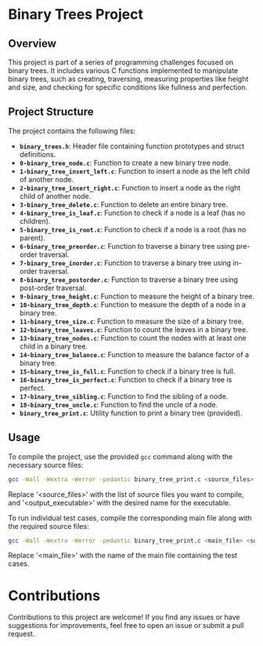 # Binary Trees Project

## Overview

This project is part of a series of programming challenges focused on binary trees. It includes various C functions implemented to manipulate binary trees, such as creating, traversing, measuring properties like height and size, and checking for specific conditions like fullness and perfection.

## Project Structure

The project contains the following files:

- **`binary_trees.h`**: Header file containing function prototypes and struct definitions.
- **`0-binary_tree_node.c`**: Function to create a new binary tree node.
- **`1-binary_tree_insert_left.c`**: Function to insert a node as the left child of another node.
- **`2-binary_tree_insert_right.c`**: Function to insert a node as the right child of another node.
- **`3-binary_tree_delete.c`**: Function to delete an entire binary tree.
- **`4-binary_tree_is_leaf.c`**: Function to check if a node is a leaf (has no children).
- **`5-binary_tree_is_root.c`**: Function to check if a node is a root (has no parent).
- **`6-binary_tree_preorder.c`**: Function to traverse a binary tree using pre-order traversal.
- **`7-binary_tree_inorder.c`**: Function to traverse a binary tree using in-order traversal.
- **`8-binary_tree_postorder.c`**: Function to traverse a binary tree using post-order traversal.
- **`9-binary_tree_height.c`**: Function to measure the height of a binary tree.
- **`10-binary_tree_depth.c`**: Function to measure the depth of a node in a binary tree.
- **`11-binary_tree_size.c`**: Function to measure the size of a binary tree.
- **`12-binary_tree_leaves.c`**: Function to count the leaves in a binary tree.
- **`13-binary_tree_nodes.c`**: Function to count the nodes with at least one child in a binary tree.
- **`14-binary_tree_balance.c`**: Function to measure the balance factor of a binary tree.
- **`15-binary_tree_is_full.c`**: Function to check if a binary tree is full.
- **`16-binary_tree_is_perfect.c`**: Function to check if a binary tree is perfect.
- **`17-binary_tree_sibling.c`**: Function to find the sibling of a node.
- **`18-binary_tree_uncle.c`**: Function to find the uncle of a node.
- **`binary_tree_print.c`**: Utility function to print a binary tree (provided).

## Usage

To compile the project, use the provided `gcc` command along with the necessary source files:

```bash
gcc -Wall -Wextra -Werror -pedantic binary_tree_print.c <source_files> -o <output_executable>

```

Replace '<source_files>' with the list of source files you want to compile, and '<output_executable>' with the desired name for the executable.

To run individual test cases, compile the corresponding main file along with the required source files:

```bash
gcc -Wall -Wextra -Werror -pedantic binary_tree_print.c <main_file> <source_files> -o <output_executable>

```

Replace '<main_file>' with the name of the main file containing the test cases.

# Contributions

Contributions to this project are welcome! If you find any issues or have suggestions for improvements, feel free to open an issue or submit a pull request.
